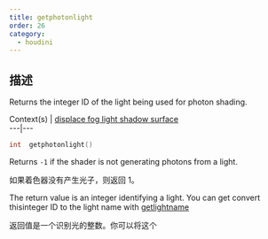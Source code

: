 ```yaml
---
title: getphotonlight
order: 26
category:
  - houdini
---
```

    
## 描述

Returns the integer ID of the light being used for photon shading.

Context(s) | [displace](../contexts/displace.html)[
fog](../contexts/fog.html)[ light](../contexts/light.html)[
shadow](../contexts/shadow.html)[ surface](../contexts/surface.html)  
---|---

```c
int  getphotonlight()
```

Returns `-1` if the shader is not generating photons from a light.

如果着色器没有产生光子，则返回 1。

The return value is an integer identifying a light. You can get convert
thisinteger ID to the light name with [getlightname](getlightname.html "Returns the name of the current light when called from within an illuminance
loop, or converts an integer light ID into the light‘sname.")

返回值是一个识别光的整数。你可以将这个
